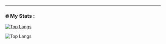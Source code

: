 

---

### :fire: My Stats :

[![Top Langs](https://github-readme-stats.vercel.app/api/top-langs/?username=vugsk&layout=compact&theme=vision-friendly-dark)](https://github.com/anuraghazra/github-readme-stats)

![Top Langs](https://github-readme-stats.vercel.app/api/top-langs/?username=vugsk&hide_progress=true)

